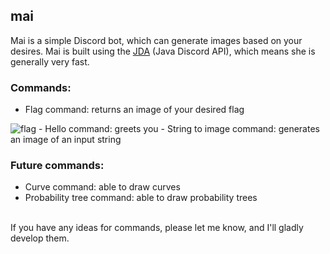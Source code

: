 ## mai
Mai is a simple Discord bot, which can generate images based on your desires. 
Mai is built using the [JDA](https://github.com/DV8FromTheWorld/JDA) (Java Discord API), which means she is generally very fast.


### Commands:
- Flag command: returns an image of your desired flag
<img src="https://i.imgur.com/C5du7iO.png"  alt ="flag" />
- Hello command: greets you
- String to image command: generates an image of an input string

### Future commands:
- Curve command: able to draw curves
- Probability tree command: able to draw probability trees
<br>
If you have any ideas for commands, please let me know, and I'll gladly develop them.
